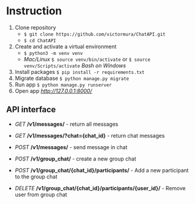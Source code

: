 # Instruction
1. Clone repository 
    - `$ git clone https://github.com/victormura/ChatAPI.git`
    - `$ cd ChatAPI`
2. Create and activate a virtual environment 
    - `$ python3 -m venv venv`
    - *Mac/Linux* `$ source venv/bin/activate` 
    or `$ source venv/Scripts/activate` *Bash on Windows*
3. Install packages `$ pip install -r requirements.txt`
4. Migrate database `$ python manage.py migrate`
5. Run app `$ python manage.py runserver`
6. Open app *http://127.0.0.1:8000/*

## API interface

- *GET* **/v1/messages/** - return all messages
- *GET* **/v1/messages/?chat={chat_id}** - return chat messages
- *POST* **/v1/messages/** - send message in chat

- *POST* **/v1/group_chat/** - create a new group chat
- *POST* **/v1/group_chat/{chat_id}/participants/** - Add a new participant to the group chat
- *DELETE* **/v1/group_chat/{chat_id}/participants/{user_id}/** - Remove user from group chat



    
